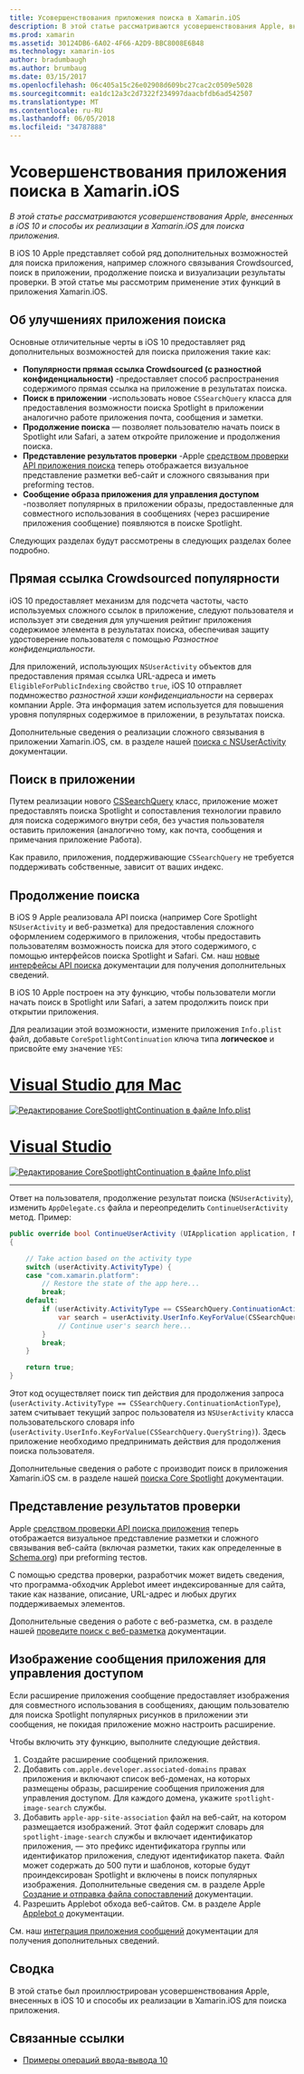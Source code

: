 ```yaml
---
title: Усовершенствования приложения поиска в Xamarin.iOS
description: В этой статье рассматриваются усовершенствования Apple, внесенных в iOS 10 и способы их реализации в Xamarin.iOS для поиска приложения.
ms.prod: xamarin
ms.assetid: 30124DB6-6A02-4F66-A2D9-BBC8008E6B48
ms.technology: xamarin-ios
author: bradumbaugh
ms.author: brumbaug
ms.date: 03/15/2017
ms.openlocfilehash: 06c405a15c26e02908d609bc27cac2c0509e5028
ms.sourcegitcommit: ea1dc12a3c2d7322f234997daacbfdb6ad542507
ms.translationtype: MT
ms.contentlocale: ru-RU
ms.lasthandoff: 06/05/2018
ms.locfileid: "34787888"
---
```

# <a name="app-search-enhancements-in-xamarinios"></a>Усовершенствования приложения поиска в Xamarin.iOS

_В этой статье рассматриваются усовершенствования Apple, внесенных в iOS 10 и способы их реализации в Xamarin.iOS для поиска приложения._

В iOS 10 Apple представляет собой ряд дополнительных возможностей для поиска приложения, например сложного связывания Crowdsourced, поиск в приложении, продолжение поиска и визуализации результаты проверки. В этой статье мы рассмотрим применение этих функций в приложения Xamarin.iOS.

## <a name="about-app-search-enhancements"></a>Об улучшениях приложения поиска

Основные отличительные черты в iOS 10 предоставляет ряд дополнительных возможностей для поиска приложения такие как:

- **Популярности прямая ссылка Crowdsourced (с разностной конфиденциальности)** -предоставляет способ распространения содержимого прямая ссылка на приложение в результатах поиска.
- **Поиск в приложении** -использовать новое `CSSearchQuery` класса для предоставления возможности поиска Spotlight в приложении аналогично работе приложения почта, сообщения и заметки.
- **Продолжение поиска** — позволяет пользователю начать поиск в Spotlight или Safari, а затем откройте приложение и продолжения поиска.
- **Представление результатов проверки** -Apple [средством проверки API приложения поиска](https://search.developer.apple.com/appsearch-validation-tool) теперь отображается визуальное представление разметки веб-сайт и сложного связывания при preforming тестов.
- **Сообщение образа приложения для управления доступом** -позволяет популярных в приложении образы, предоставленные для совместного использования в сообщениях (через расширение приложения сообщение) появляются в поиске Spotlight.

Следующих разделах будут рассмотрены в следующих разделах более подробно.

## <a name="crowdsourced-deep-link-popularity"></a>Прямая ссылка Crowdsourced популярности

iOS 10 предоставляет механизм для подсчета частоты, часто используемых сложного ссылок в приложение, следуют пользователя и использует эти сведения для улучшения рейтинг приложения содержимое элемента в результатах поиска, обеспечивая защиту удостоверение пользователя с помощью  *Разностное конфиденциальности*.

Для приложений, использующих `NSUserActivity` объектов для предоставления прямая ссылка URL-адреса и иметь `EligibleForPublicIndexing` свойство `true`, iOS 10 отправляет подмножество *разностной хэши конфиденциальности* на серверах компании Apple. Эта информация затем используется для повышения уровня популярных содержимое в приложении, в результатах поиска.

Дополнительные сведения о реализации сложного связывания в приложении Xamarin.iOS, см. в разделе нашей [поиска с NSUserActivity](~/ios/platform/search/nsuseractivity.md) документации.

## <a name="in-app-searching"></a>Поиск в приложении

Путем реализации нового [CSSearchQuery](https://developer.apple.com/reference/corespotlight/cssearchquery) класс, приложение может предоставлять поиска Spotlight и сопоставления технологии правило для поиска содержимого внутри себя, без участия пользователя оставить приложения (аналогично тому, как почта, сообщения и примечания приложение Работа).

Как правило, приложения, поддерживающие `CSSearchQuery` не требуется поддерживать собственные, зависит от ваших индекс. 

## <a name="search-continuation"></a>Продолжение поиска

В iOS 9 Apple реализовала API поиска (например Core Spotlight `NSUserActivity` и веб-разметка) для предоставления сложного оформлением содержимого в приложения, чтобы предоставить пользователям возможность поиска для этого содержимого, с помощью интерфейсов поиска Spotlight и Safari. См. наш [новые интерфейсы API поиска](~/ios/platform/search/index.md) документации для получения дополнительных сведений.

В iOS 10 Apple построен на эту функцию, чтобы пользователи могли начать поиск в Spotlight или Safari, а затем продолжить поиск при открытии приложения. 

Для реализации этой возможности, измените приложения `Info.plist` файл, добавьте `CoreSpotlightContinuation` ключа типа **логическое** и присвойте ему значение `YES`:

# <a name="visual-studio-for-mactabvsmac"></a>[Visual Studio для Mac](#tab/vsmac)

[![](app-search-enhancements-images/search01.png "Редактирование CoreSpotlightContinuation в файле Info.plist")](app-search-enhancements-images/search01.png#lightbox)

# <a name="visual-studiotabvswin"></a>[Visual Studio](#tab/vswin)

[![](app-search-enhancements-images/searchw01.png "Редактирование CoreSpotlightContinuation в файле Info.plist")](app-search-enhancements-images/search01.png#lightbox)

-----

Ответ на пользователя, продолжение результат поиска (`NSUserActivity`), изменить `AppDelegate.cs` файла и переопределить `ContinueUserActivity` метод. Пример:

```csharp
public override bool ContinueUserActivity (UIApplication application, NSUserActivity userActivity, UIApplicationRestorationHandler completionHandler)
{

    // Take action based on the activity type
    switch (userActivity.ActivityType) {
    case "com.xamarin.platform":
        // Restore the state of the app here...
        break;
    default:
        if (userActivity.ActivityType == CSSearchQuery.ContinuationActionType) {
            var search = userActivity.UserInfo.KeyForValue(CSSearchQuery.QueryString);
            // Continue user's search here...
        }
        break;
    }

    return true;
}
```

Этот код осуществляет поиск тип действия для продолжения запроса (`userActivity.ActivityType == CSSearchQuery.ContinuationActionType`), затем считывает текущий запрос пользователя из `NSUserActivity` класса пользовательского словаря info (`userActivity.UserInfo.KeyForValue(CSSearchQuery.QueryString)`). Здесь приложение необходимо предпринимать действия для продолжения поиска пользователя.

Дополнительные сведения о работе с производит поиск в приложения Xamarin.iOS см. в разделе нашей [поиска Core Spotlight](~/ios/platform/search/corespotlight.md) документации.

## <a name="visualization-of-validation-results"></a>Представление результатов проверки

Apple [средством проверки API поиска приложения](https://search.developer.apple.com/appsearch-validation-tool) теперь отображается визуальное представление разметки и сложного связывания веб-сайта (включая разметки, таких как определенные в [Schema.org](http://schema.org/)) при preforming тестов.

С помощью средства проверки, разработчик может видеть сведения, что программа-обходчик Applebot имеет индексированные для сайта, такие как название, описание, URL-адрес и любых других поддерживаемых элементов.

Дополнительные сведения о работе с веб-разметка, см. в разделе нашей [проведите поиск с веб-разметка](~/ios/platform/search/web-markup.md) документации.

## <a name="message-app-image-sharing"></a>Изображение сообщения приложения для управления доступом

Если расширение приложения сообщение предоставляет изображения для совместного использования в сообщениях, дающим пользователю для поиска Spotlight популярных рисунков в приложении эти сообщения, не покидая приложение можно настроить расширение.

Чтобы включить эту функцию, выполните следующие действия.

1. Создайте расширение сообщений приложения.
2. Добавить `com.apple.developer.associated-domains` правах приложения и включают список веб-доменах, на которых размещены образы, расширение сообщения приложения для управления доступом. Для каждого домена, укажите `spotlight-image-search` службы.
3. Добавить `apple-app-site-association` файл на веб-сайт, на котором размещается изображений. Этот файл содержит словарь для `spotlight-image-search` службы и включает идентификатор приложения, — это префикс идентификатора группы или идентификатор приложения, следуют идентификатор пакета. Файл может содержать до 500 пути и шаблонов, которые будут проиндексирован Spotlight и включены в поиск популярных изображения. Дополнительные сведения см. в разделе Apple [Создание и отправка файла сопоставлений](https://developer.apple.com/library/prerelease/content/documentation/General/Conceptual/AppSearch/UniversalLinks.html#//apple_ref/doc/uid/TP40016308-CH12-SW4) документации.
4. Разрешить Applebot обхода веб-сайтов. См. в разделе Apple [Applebot о](https://support.apple.com/HT204683) документации.

См. наш [интеграция приложения сообщений](~/ios/platform/message-app-integration/index.md) документации для получения дополнительных сведений.

## <a name="summary"></a>Сводка

В этой статье был проиллюстрирован усовершенствования Apple, внесенных в iOS 10 и способы их реализации в Xamarin.iOS для поиска приложения.



## <a name="related-links"></a>Связанные ссылки

- [Примеры операций ввода-вывода 10](https://developer.xamarin.com/samples/ios/iOS10/)
